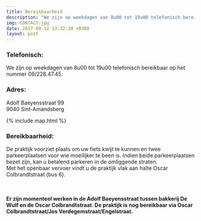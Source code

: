 ```yaml
---
title: Bereikbaarheid
description: "We zijn op weekdagen van 8u00 tot 19u00 telefonisch bereikbaar op het nummer 09/228.47.45 .."
img: CONTACT.jpg
date: 2017-09-12 13:32:20 +0300
layout: post
---
```


### Telefonisch:
We zijn op weekdagen van 8u00 tot 19u00 telefonisch bereikbaar op het nummer 09/228.47.45.

### Adres:

Adolf Baeyensstraat 99 <br>
9040 Sint-Amandsberg

{% include map.html %}

### Bereikbaarheid:
De praktijk voorziet plaats om uw fiets kwijt te kunnen en twee parkeerplaatsen voor wie moeilijker te been is. Indien beide parkeerplaatsen bezet zijn, kan u betalend parkeren in de omliggende straten. <br>
Met het openbaar vervoer vindt u de praktijk vlak aan halte Oscar Colbrandtstraat (bus 6).

<br> <br> **Er zijn momenteel werken in de Adolf Baeyensstraat tussen bakkerij De Wulf en de Oscar Colbrandtstraat. De praktijk is nog bereikbaar via Oscar Colbrandtstraat/Jos Verdegemstraat/Engelstraat.**
